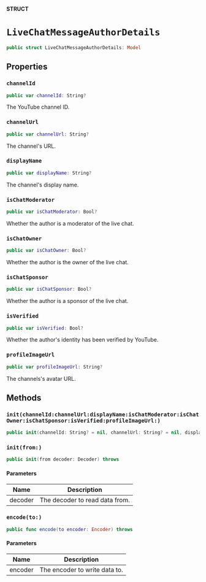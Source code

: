 **STRUCT**

# `LiveChatMessageAuthorDetails`

```swift
public struct LiveChatMessageAuthorDetails: Model
```

## Properties
### `channelId`

```swift
public var channelId: String?
```

The YouTube channel ID.

### `channelUrl`

```swift
public var channelUrl: String?
```

The channel's URL.

### `displayName`

```swift
public var displayName: String?
```

The channel's display name.

### `isChatModerator`

```swift
public var isChatModerator: Bool?
```

Whether the author is a moderator of the live chat.

### `isChatOwner`

```swift
public var isChatOwner: Bool?
```

Whether the author is the owner of the live chat.

### `isChatSponsor`

```swift
public var isChatSponsor: Bool?
```

Whether the author is a sponsor of the live chat.

### `isVerified`

```swift
public var isVerified: Bool?
```

Whether the author's identity has been verified by YouTube.

### `profileImageUrl`

```swift
public var profileImageUrl: String?
```

The channels's avatar URL.

## Methods
### `init(channelId:channelUrl:displayName:isChatModerator:isChatOwner:isChatSponsor:isVerified:profileImageUrl:)`

```swift
public init(channelId: String? = nil, channelUrl: String? = nil, displayName: String? = nil, isChatModerator: Bool? = nil, isChatOwner: Bool? = nil, isChatSponsor: Bool? = nil, isVerified: Bool? = nil, profileImageUrl: String? = nil)
```

### `init(from:)`

```swift
public init(from decoder: Decoder) throws
```

#### Parameters

| Name | Description |
| ---- | ----------- |
| decoder | The decoder to read data from. |

### `encode(to:)`

```swift
public func encode(to encoder: Encoder) throws
```

#### Parameters

| Name | Description |
| ---- | ----------- |
| encoder | The encoder to write data to. |